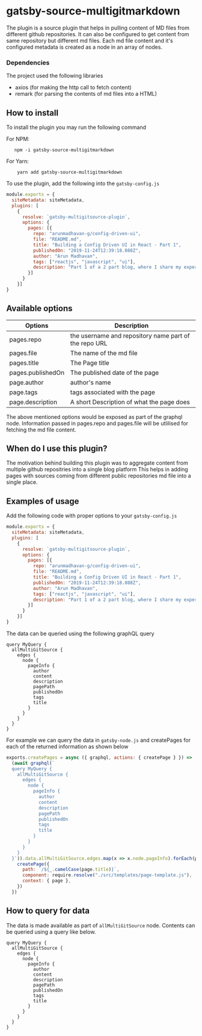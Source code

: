# gatsby-source-multigitmarkdown

The plugin is a source plugin that helps in pulling content of MD files from different github repositories. 
It can also be configured to get content from same repository but different md files. 
Each md file content and it's configured metadata is created as a node in an array of nodes. 


### Dependencies

The project used the following libraries 
 - axios (for making the http call to fetch content)
 - remark (for parsing the contents of md files into a HTML)


## How to install

To install the plugin you may run the following command

For NPM: 
```
   npm -i gatsby-source-multigitmarkdown
```

For Yarn:
```
    yarn add gatsby-source-multigitmarkdown
```

To use the plugin, add the following into the `gatsby-config.js`

```js
module.exports = {
  siteMetadata: siteMetadata,
  plugins: [
    {
      resolve: `gatsby-multigitsource-plugin`,
      options: {
        pages: [{
          repo: "arunmadhavan-g/config-driven-ui",
          file: "README.md",
          title: "Building a Config Driven UI in React - Part 1",
          publishedOn: "2019-11-24T12:39:18.088Z",
          author: "Arun Madhavan",
          tags: ["reactjs", "javascript", "ui"],
          description: "Part 1 of a 2 part blog, where I share my experiences with development of a configuration driven UI to build their executive dashboard",
        }]
      }
    }]
}
```

## Available options

| Options | Description |
| --- | --- |
|pages.repo| the username and repository name part of the repo URL |
|pages.file | The name of the md file |
|pages.title | The Page title |
|pages.publishedOn | The published date of the page |
|page.author | author's name |
|page.tags | tags associated with the page |
|page.description | A short Description of what the page does |
 
 The above mentioned options would be exposed as part of the graphql node. 
 Information passed in pages.repo and pages.file will be utlilised for fetching the md file content.
 
 

## When do I use this plugin?

The motivation behind building this plugin was to aggregate content from multiple github repositries into a single blog platform
This helps in adding pages with sources coming from different public repositories md file into a single place. 


## Examples of usage

Add the following code with proper options to your `gatsby-config.js`
```js
module.exports = {
  siteMetadata: siteMetadata,
  plugins: [
    {
      resolve: `gatsby-multigitsource-plugin`,
      options: {
        pages: [{
          repo: "arunmadhavan-g/config-driven-ui",
          file: "README.md",
          title: "Building a Config Driven UI in React - Part 1",
          publishedOn: "2019-11-24T12:39:18.088Z",
          author: "Arun Madhavan",
          tags: ["reactjs", "javascript", "ui"],
          description: "Part 1 of a 2 part blog, where I share my experiences with development of a configuration driven UI to build their executive dashboard",
        }]
      }
    }]
}
```

The data can be queried using the following graphQL query
```
query MyQuery {
  allMultiGitSource {
    edges {
      node {
        pageInfo {
          author
          content
          description
          pagePath
          publishedOn
          tags
          title
        }
      }
    }
  }
}
```

For example we can query the data in `gatsby-node.js` and createPages for each of the returned information as shown below

```js
exports.createPages = async ({ graphql, actions: { createPage } }) =>
  (await graphql(`
  query MyQuery {
    allMultiGitSource {
      edges {
        node {
          pageInfo {
            author
            content
            description
            pagePath
            publishedOn
            tags
            title
          }
        }
      }
    }
  }`)).data.allMultiGitSource.edges.map(x => x.node.pageInfo).forEach(page => {
    createPage({
      path: `/${_.camelCase(page.title)}`,
      component: require.resolve("./src/templates/page-template.js"),
      context: { page },
    })
  })
```

## How to query for data

The data is made available as part of `allMultiGitSource` node. 
Contents can be queried using a query like below. 

```
query MyQuery {
  allMultiGitSource {
    edges {
      node {
        pageInfo {
          author
          content
          description
          pagePath
          publishedOn
          tags
          title
        }
      }
    }
  }
}
``` 
